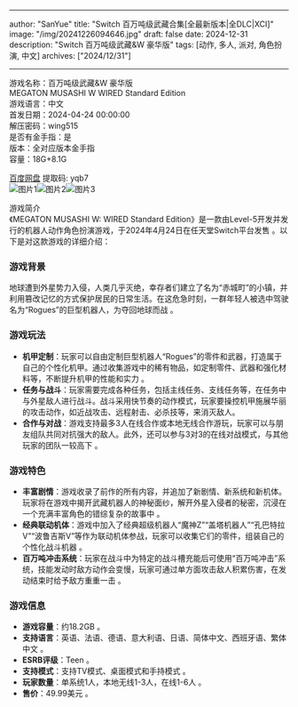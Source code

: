 
---
author: "SanYue"
title: "Switch 百万吨级武藏合集[全最新版本|全DLC|XCI]"
image: "/img/20241226094646.jpg"
draft: false
date: 2024-12-31
description: "Switch 百万吨级武藏&W 豪华版"
tags: [动作, 多人, 派对, 角色扮演, 中文]
archives: ["2024/12/31"]

---

游戏名称：百万吨级武藏&W 豪华版   
MEGATON MUSASHI W WIRED Standard Edition    
游戏语言：中文  
首发日期：2024-04-24 00:00:00  
解压密码：wing515  
是否有金手指：是  
版本：全对应版本金手指   
容量：18G+8.1G

[百度网盘](https://pan.baidu.com/s/1I4z95tsMPB0rAP9oGrIqsA) 提取码: yqb7  
![图片1](/img/8a4ede.jpg)![图片2](/img/2f60e2.jpg)![图片3](/img/219a02.jpg)  

游戏简介  
《MEGATON MUSASHI W: WIRED Standard Edition》是一款由Level-5开发并发行的机器人动作角色扮演游戏，于2024年4月24日在任天堂Switch平台发售 。以下是对这款游戏的详细介绍：

### 游戏背景
地球遭到外星势力入侵，人类几乎灭绝，幸存者们建立了名为“赤城町”的小镇，并利用篡改记忆的方式保护居民的日常生活。在这危急时刻，一群年轻人被选中驾驶名为“Rogues”的巨型机器人，为夺回地球而战 。

### 游戏玩法
- **机甲定制**：玩家可以自由定制巨型机器人“Rogues”的零件和武器，打造属于自己的个性化机甲。通过收集游戏中的稀有物品，如定制零件、武器和强化材料等，不断提升机甲的性能和实力 。
- **任务与战斗**：玩家需要完成各种任务，包括主线任务、支线任务等，在任务中与外星敌人进行战斗。战斗采用快节奏的动作模式，玩家要操控机甲施展华丽的攻击动作，如近战攻击、远程射击、必杀技等，来消灭敌人。
- **合作与对战**：游戏支持最多3人在线合作或本地无线合作游玩，玩家可以与朋友组队共同对抗强大的敌人。此外，还可以参与3对3的在线对战模式，与其他玩家的团队一较高下 。

### 游戏特色
- **丰富剧情**：游戏收录了前作的所有内容，并追加了新剧情、新系统和新机体。玩家将在游戏中揭开武藏机器人的神秘面纱，解开外星入侵者的秘密，沉浸在一个充满丰富角色的错综复杂的故事中 。
- **经典联动机体**：游戏中加入了经典超级机器人“魔神Z”“盖塔机器人”“孔巴特拉V”“波鲁吉斯V”等作为联动机体参战，玩家可以收集它们的零件，组装自己的个性化战斗机器 。
- **百万吨冲击系统**：玩家在战斗中为特定的战斗槽充能后可使用“百万吨冲击”系统，技能发动时敌方动作会变慢，玩家可通过单方面攻击敌人积累伤害，在发动结束时给予敌方重重一击 。

### 游戏信息
- **游戏容量**：约18.2GB 。
- **支持语言**：英语、法语、德语、意大利语、日语、简体中文、西班牙语、繁体中文 。
- **ESRB评级**：Teen 。
- **支持模式**：支持TV模式、桌面模式和手持模式 。
- **玩家数量**：单系统1人，本地无线1-3人，在线1-6人 。
- **售价**：49.99美元 。
